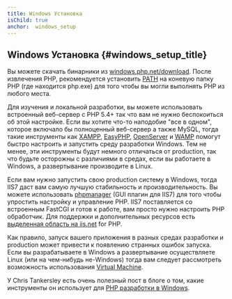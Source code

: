```yaml
---
title: Windows Установка
isChild: true
anchor:  windows_setup
---
```


## Windows Установка {#windows_setup_title}

Вы можете скачать бинарники из [windows.php.net/download][php-downloads]. После извлечения PHP, рекомендуется установить
[PATH][windows-path] на коневую папку PHP (где находится php.exe) для того чтобы вы могли выполнять PHP из любого места.

Для изучения и локальной разработки, вы можете использовать встроенный веб-сервер с PHP 5.4+ так что вам не нужно
беспокоиться об этой настройке. Если вы хотите что-то наподобие "все в одном", которое включало бы полноценный
веб-сервер а также MySQL, тогда такие инструменты как [XAMPP][xampp], [EasyPHP][easyphp], [OpenServer][openserver] и
[WAMP][wamp] помогут быстро настроить и запустить среду разработки Windows. Тем не менее, эти инструменты будут немного
отличаться от production, так что будьте осторожны с различиями в средах, если вы работаете в Windows, а развертывание
производите в Linux.

Если вам нужно запустить свою production систему в Windows, тогда IIS7 даст вам самую лучшую стабильность и
производительность. Вы можете использовать [phpmanager][phpmanager] (GUI плагин для IIS7) для того чтобы упростить настройку и управление PHP. IIS7 поставляется со встроенным FastCGI и готов к работе, вам просто нужно настроить PHP обработчик. Для поддержки и дополнительных ресурсов есть [выделенная область на iis.net][php-iis] for PHP.

Как правило, запуск вашего приложения в разных средах разработки и production может привести к появлению странных ошибок
запуска. Если вы разрабатываете в Windows а развертывание осуществляете Linux (или на чем-нибудь не-Windows) тогда вам
следует рассмотреть возможность использования [Virtual Machine](/#virtualization_title).

У Chris Tankersley есть очень полезный пост в блоге о том, какие инструменты он использует для
[PHP разработки в Windows][windows-tools].

[easyphp]: https://www.easyphp.org/
[phpmanager]: http://phpmanager.codeplex.com/
[openserver]: https://ospanel.io/
[wamp]: https://www.wampserver.com/en/
[php-downloads]: https://windows.php.net/download/
[php-iis]: https://php.iis.net/
[windows-path]: https://www.windows-commandline.com/set-path-command-line/
[windows-tools]: https://ctankersley.com/2016/11/13/developing-on-windows-2016/
[xampp]: https://www.apachefriends.org/
